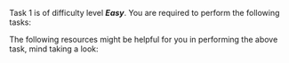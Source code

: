 Task 1 is of difficulty level _**Easy**_.
You are required to perform the following tasks:

The following resources might be helpful for you in performing the above task, mind taking a look:

